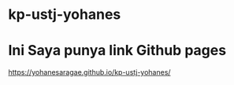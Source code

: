 # kp-ustj-yohanes
# Ini Saya punya link Github pages
https://yohanesaragae.github.io/kp-ustj-yohanes/
